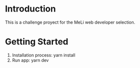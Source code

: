 # Introduction

This is a challenge proyect for the MeLi web developer selection.

# Getting Started

1. Installation process: yarn install
2. Run app: yarn dev
